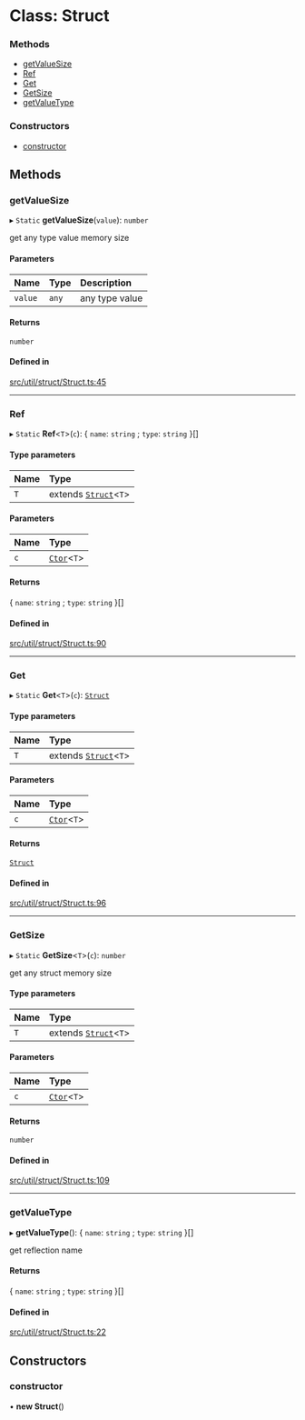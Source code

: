 # Class: Struct

### Methods

- [getValueSize](Struct.md#getvaluesize)
- [Ref](Struct.md#ref)
- [Get](Struct.md#get)
- [GetSize](Struct.md#getsize)
- [getValueType](Struct.md#getvaluetype)

### Constructors

- [constructor](Struct.md#constructor)

## Methods

### getValueSize

▸ `Static` **getValueSize**(`value`): `number`

get any type value memory size

#### Parameters

| Name | Type | Description |
| :------ | :------ | :------ |
| `value` | `any` | any type value |

#### Returns

`number`

#### Defined in

[src/util/struct/Struct.ts:45](https://github.com/Orillusion/orillusion/blob/main/src/util/struct/Struct.ts#L45)

___

### Ref

▸ `Static` **Ref**<`T`\>(`c`): { `name`: `string` ; `type`: `string`  }[]

#### Type parameters

| Name | Type |
| :------ | :------ |
| `T` | extends [`Struct`](Struct.md)<`T`\> |

#### Parameters

| Name | Type |
| :------ | :------ |
| `c` | [`Ctor`](../types/Ctor.md)<`T`\> |

#### Returns

{ `name`: `string` ; `type`: `string`  }[]

#### Defined in

[src/util/struct/Struct.ts:90](https://github.com/Orillusion/orillusion/blob/main/src/util/struct/Struct.ts#L90)

___

### Get

▸ `Static` **Get**<`T`\>(`c`): [`Struct`](Struct.md)

#### Type parameters

| Name | Type |
| :------ | :------ |
| `T` | extends [`Struct`](Struct.md)<`T`\> |

#### Parameters

| Name | Type |
| :------ | :------ |
| `c` | [`Ctor`](../types/Ctor.md)<`T`\> |

#### Returns

[`Struct`](Struct.md)

#### Defined in

[src/util/struct/Struct.ts:96](https://github.com/Orillusion/orillusion/blob/main/src/util/struct/Struct.ts#L96)

___

### GetSize

▸ `Static` **GetSize**<`T`\>(`c`): `number`

get any struct memory size

#### Type parameters

| Name | Type |
| :------ | :------ |
| `T` | extends [`Struct`](Struct.md)<`T`\> |

#### Parameters

| Name | Type |
| :------ | :------ |
| `c` | [`Ctor`](../types/Ctor.md)<`T`\> |

#### Returns

`number`

#### Defined in

[src/util/struct/Struct.ts:109](https://github.com/Orillusion/orillusion/blob/main/src/util/struct/Struct.ts#L109)

___

### getValueType

▸ **getValueType**(): { `name`: `string` ; `type`: `string`  }[]

get reflection name

#### Returns

{ `name`: `string` ; `type`: `string`  }[]

#### Defined in

[src/util/struct/Struct.ts:22](https://github.com/Orillusion/orillusion/blob/main/src/util/struct/Struct.ts#L22)

## Constructors

### constructor

• **new Struct**()
